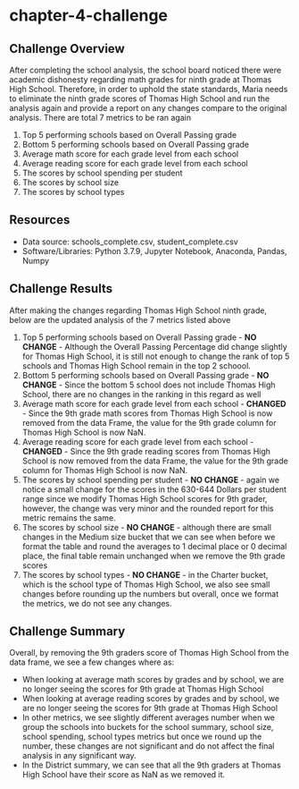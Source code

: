 # chapter-4-challenge

## Challenge Overview
After completing the school analysis, the school board noticed there were academic dishonesty regarding math grades for ninth grade at Thomas High School. Therefore, in order to uphold the state standards, Maria needs to eliminate the ninth grade scores of Thomas High School and run the analysis again and provide a report on any changes compare to the original analysis. There are total 7 metrics to be ran again

1. Top 5 performing schools based on Overall Passing grade
2. Bottom 5 performing schools based on Overall Passing grade
3. Average math score for each grade level from each school
4. Average reading score for each grade level from each school
5. The scores by school spending per student
6. The scores by school size
7. The scores by school types

## Resources
- Data source: schools_complete.csv, student_complete.csv
- Software/Libraries: Python 3.7.9, Jupyter Notebook, Anaconda, Pandas, Numpy

## Challenge Results
After making the changes regarding Thomas High School ninth grade, below are the updated analysis of the 7 metrics listed above

1. Top 5 performing schools based on Overall Passing grade - **NO CHANGE** - Although the Overall Passing Percentage did change slightly for Thomas High School, it is still not enough to change the rank of top 5 schools and Thomas High School remain in the top 2 schoool.
2. Bottom 5 performing schools based on Overall Passing grade - **NO CHANGE** - Since the bottom 5 school does not include Thomas High School, there are no changes in the ranking in this regard as well
3. Average math score for each grade level from each school - **CHANGED** - Since the 9th grade math scores from Thomas High School is now removed from the data Frame, the value for the 9th grade column for Thomas High School is now NaN.
4. Average reading score for each grade level from each school - **CHANGED** - Since the 9th grade reading scores from Thomas High School is now removed from the data Frame, the value for the 9th grade column for Thomas High School is now NaN.
5. The scores by school spending per student - **NO CHANGE** - again we notice a small change for the scores in the 630-644 Dollars per student range since we modify Thomas High School scores for 9th grader, however, the change was very minor and the rounded report for this metric remains the same.
6. The scores by school size - **NO CHANGE** - although there are small changes in the Medium size bucket that we can see when before we format the table and round the averages to 1 decimal place or 0 decimal place, the final table remain unchanged when we remove the 9th grade scores
7. The scores by school types - **NO CHANGE** - in the Charter bucket, which is the school type of Thomas High School, we also see small changes before rounding up the numbers but overall, once we format the metrics, we do not see any changes.

## Challenge Summary
Overall, by removing the 9th graders score of Thomas High School from the data frame, we see a few changes where as:
- When looking at average math scores by grades and by school, we are no longer seeing the scores for 9th grade at Thomas High School
- When looking at average reading scores by grades and by school, we are no longer seeing the scores for 9th grade at Thomas High School
- In other metrics, we see slightly different averages number when we group the schools into buckets for the school summary, school size, school spending, school types metrics but once we round up the number, these changes are not significant and do not affect the final analysis in any significant way.
- In the District summary, we can see that all the 9th graders at Thomas High School have their score as NaN as we removed it.